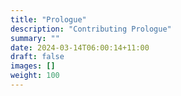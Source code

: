 ```yaml
---
title: "Prologue"
description: "Contributing Prologue"
summary: ""
date: 2024-03-14T06:00:14+11:00
draft: false
images: []
weight: 100
---
```

